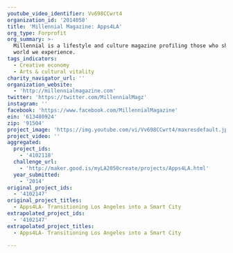 ```yaml
---
youtube_video_identifier: Vv698CCwrt4
organization_id: '2014058'
title: 'Millennial Magazine: Apps4LA'
org_type: Forprofit
org_summary: >-
  Millennial is a lifestyle and culture magazine profiling those who shape the
  world we experience.
tags_indicators:
  - Creative economy
  - Arts & cultural vitality
charity_navigator_url: ''
organization_website:
  - 'http://millennialmagazine.com'
twitter: 'https://twitter.com/MillennialMagz'
instagram: ''
facebook: 'https://www.facebook.com/MillennialMagazine'
ein: '613480924'
zip: '91504'
project_image: 'https://img.youtube.com/vi/Vv698CCwrt4/maxresdefault.jpg'
project_video: ''
aggregated:
  project_ids:
    - '4102118'
  challenge_url:
    - 'http://maker.good.is/myLA2050create/projects/Apps4LA.html'
  year_submitted:
    - '2014'
original_project_ids:
  - '4102147'
original_project_titles:
  - Apps4LA- Transitioning Los Angeles into a Smart City
extrapolated_project_ids:
  - '4102147'
extrapolated_project_titles:
  - Apps4LA- Transitioning Los Angeles into a Smart City

---
```


